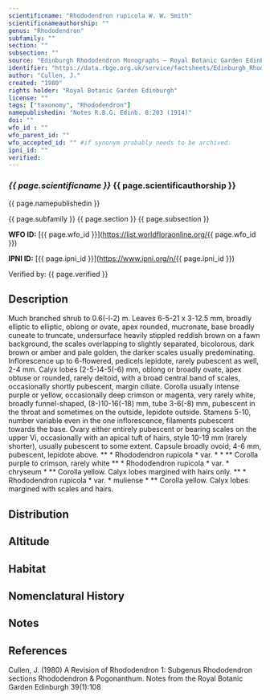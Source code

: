 ```yaml
---
scientificname: "Rhododendron rupicola W. W. Smith"
scientificnameauthorship: ""
genus: "Rhododendron"
subfamily: ""
section: ""
subsection: ""
source: "Edinburgh Rhododendron Monographs – Royal Botanic Garden Edinburgh"
identifier: "https://data.rbge.org.uk/service/factsheets/Edinburgh_Rhododendron_Monographs.xhtml"
author: "Cullen, J."
created: "1980"
rights holder: "Royal Botanic Garden Edinburgh"
license: ""
tags: ["taxonomy", "Rhododendron"]
namepublishedin: "Notes R.B.G. Edinb. 8:203 (1914)"
doi: ""
wfo_id : ""
wfo_parent_id: ""
wfo_accepted_id: "" #if synonym probably needs to be archived.                      
ipni_id: ""
verified:
---
```

### _{{ page.scientificname }}_ {{ page.scientificauthorship }}
 {{ page.namepublishedin }}

{{ page.subfamily }} {{ page.section }} {{ page.subsection }}

**WFO ID:** [{{ page.wfo_id }}](https://list.worldfloraonline.org/{{ page.wfo_id }})

**IPNI ID:** [{{ page.ipni_id }}](https://www.ipni.org/n/{{ page.ipni_id }})

Verified by: {{ page.verified }}



## Description
Much branched shrub to 0.6(-l-2) m. Leaves 6-5-21 x 3-12.5 mm, broadly elliptic to elliptic, oblong or ovate, apex rounded, mucronate, base broadly cuneate to truncate, undersurface heavily stippled reddish brown on a fawn background, the scales overlapping to slightly separated, bicolorous, dark brown or amber and pale golden, the darker scales usually predominating. Inflorescence up to 6-flowered, pedicels lepidote, rarely pubescent as well, 2-4 mm. Calyx lobes (2-5-)4-5(-6) mm, oblong or broadly ovate, apex obtuse or rounded, rarely deltoid, with a broad central band of scales, occasionally shortly pubescent, margin ciliate. Corolla usually intense purple or yellow, occasionally deep crimson or magenta, very rarely white, broadly funnel-shaped, (8-)10-16(-18) mm, tube 3-6(-8) mm, pubescent in the throat and sometimes on the outside, lepidote outside. Stamens 5-10, number variable even in the one inflorescence, filaments pubescent towards the base. Ovary either entirely pubescent or bearing scales on the upper Vi, occasionally with an apical tuft of hairs, style 10-19 mm (rarely shorter), usually pubescent to some extent. Capsule broadly ovoid, 4-6 mm, pubescent, lepidote above. ** * Rhododendron rupicola * var. * * ** Corolla purple to crimson, rarely white ** * Rhododendron rupicola * var. * chryseum * ** Corolla yellow. Calyx lobes margined with hairs only. ** * Rhododendron rupicola * var. * muliense * ** Corolla yellow. Calyx lobes margined with scales and hairs.

## Distribution


## Altitude


## Habitat


## Nomenclatural History

                       
## Notes


## References

Cullen, J. (1980) A Revision of Rhododendron 1: Subgenus Rhododendron sections Rhododendron & Pogonanthum. Notes from the Royal Botanic Garden Edinburgh 39(1):108
